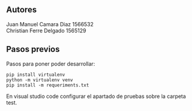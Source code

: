 ## Autores

Juan Manuel Camara Diaz 1566532  
Christian Ferre Delgado 1565129

## Pasos previos

Pasos para poner poder desarrollar:

    pip install virtualenv
    python -m virtualenv venv
    pip install -m requeriments.txt

En visual studio code configurar el apartado de pruebas sobre la carpeta test.

